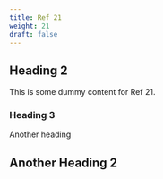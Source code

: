 ```yaml
---
title: Ref 21
weight: 21
draft: false
---
```


## Heading 2

This is some dummy content for Ref 21.

### Heading 3

Another heading

## Another Heading 2

